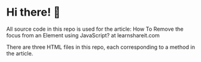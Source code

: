 # Hi there! 👋

All source code in this repo is used for the article: How To Remove the focus from an Element using JavaScript? at learnshareit.com

There are three HTML files in this repo, each corresponding to a method in the article.
